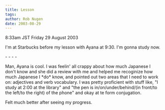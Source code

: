 ```yaml
---
title: Lesson
tags: 
author: Rob Nugen
date: 2003-08-29
---
```


<p class=date>8:33am JST Friday 29 August 2003</p>

<p>I'm at Starbucks before my lesson with Ayana at 9:30.  I'm gonna
study now.</p>

<p>- - - -</p>

<p>Man, Ayana is cool.  I was feelin' all crappy about how much
Japanese I don't know and she did a review with me and helped me
recoginize how much Japanese I *do* know, and pointed out two areas
that I need to work on: adjectives and verb vocabulary.  I was pretty
proficient with stuff like, "I study at 2:00 at the library" and "the
pen is in/on/under/behind/(in front/to the left/to the right) of the
phone" and okay at te form conjugation.</p>

<p>Felt much better after seeing my progress.</p>
